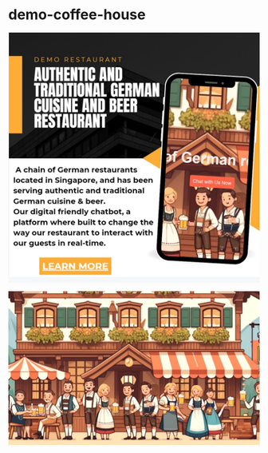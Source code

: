 # demo-coffee-house
[![IMAGE ALT TEXT HERE](https://github.com/bacdillon/demo-coffee-house/blob/master/images/01.jpg
)](https://bacdillon.github.io/demo-coffee-house/)

[![IMAGE ALT TEXT HERE](https://github.com/bacdillon/demo-coffee-house/blob/master/main.jpg)](https://bacdillon.github.io/demo-coffee-house/)


